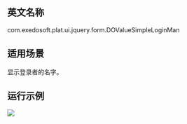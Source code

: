 ## 英文名称 ##

com.exedosoft.plat.ui.jquery.form.DOValueSimpleLoginMan

## 适用场景 ##

显示登录者的名字。


## 运行示例 ##


<img src='http://eeplat.googlecode.com/files/c_valuesimpleloginman.png' />